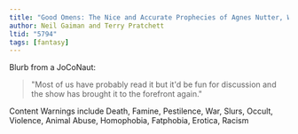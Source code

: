 ```yaml
---
title: "Good Omens: The Nice and Accurate Prophecies of Agnes Nutter, Witch"
author: Neil Gaiman and Terry Pratchett
ltid: "5794"
tags: [fantasy]
---
```


Blurb from a JoCoNaut:

> "Most of us have probably read it but it'd be fun for discussion and the show
> has brought it to the forefront again."

Content Warnings include Death, Famine, Pestilence, War, Slurs, Occult,
Violence, Animal Abuse, Homophobia, Fatphobia, Erotica, Racism
